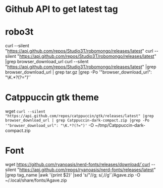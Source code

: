 # Github API to get latest tag

# robo3t

curl --silent "https://api.github.com/repos/Studio3T/robomongo/releases/latest"
curl --silent "https://api.github.com/repos/Studio3T/robomongo/releases/latest" |grep browser_download_url
curl --silent "https://api.github.com/repos/Studio3T/robomongo/releases/latest" |grep browser_download_url | grep tar.gz |grep -Po '"browser_download_url": "\K.*?(?=")'`

# Catppuccin gtk theme
wget `curl --silent "https://api.github.com/repos/catppuccin/gtk/releases/latest" |grep browser_download_url | grep Catppuccin-dark-compact.zip |grep -Po '"browser_download_url": "\K.*?(?=")'` -O ~/tmp/Catppuccin-dark-compact.zip

# Font
wget https://github.com/ryanoasis/nerd-fonts/releases/download/`curl --silent "https://api.github.com/repos/ryanoasis/nerd-fonts/releases/latest" |grep tag_name |awk '{print $2}' |sed 's/\"//g; s/\,//g'`/Agave.zip -O ~/.local/share/fonts/Agave.zip
